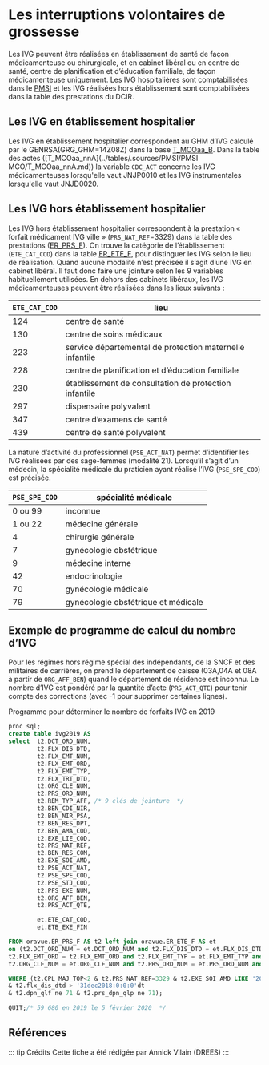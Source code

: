 # Les interruptions volontaires de grossesse
<!-- SPDX-License-Identifier: MPL-2.0 -->

Les IVG peuvent être réalisées en établissement de santé de façon médicamenteuse ou chirurgicale, et en cabinet libéral ou en centre de santé, centre de planification et d’éducation familiale, de façon médicamenteuse uniquement.
Les IVG hospitalières sont comptabilisées dans le [PMSI](../glossaire/pmsi.md) et les IVG réalisées hors établissement sont comptabilisées dans la table des prestations du DCIR.
## Les IVG en établissement hospitalier
Les IVG en établissement hospitalier correspondent au GHM d’IVG calculé par le GENRSA(GRG_GHM=14Z08Z) dans la base [T_MCOaa_B](../tables/PMSI/T_MCOaa_B.md). 
Dans la table des actes ([T_MCOaa_nnA](../tables/.sources/PMSI/PMSI MCO/T_MCOaa_nnA.md)) la variable `CDC_ACT` concerne les IVG médicamenteuses lorsqu'elle vaut JNJP0010 et les IVG instrumentales lorsqu'elle vaut JNJD0020.
## Les IVG hors établissement hospitalier
Les IVG hors établissement hospitalier correspondent à la prestation « forfait médicament IVG ville » (`PRS_NAT_REF`=3329) dans la table des prestations ([ER_PRS_F](../tables/.sources/DCIR/ER_PRS_F.md)).
On trouve la catégorie de l’établissement (`ETE_CAT_COD`) dans la table [ER_ETE_F](../tables/.sources/DCIR/ER_ETE_F.md), pour distinguer les IVG selon le lieu de réalisation. Quand aucune modalité n’est précisée il s’agit d’une IVG en cabinet libéral. Il faut donc faire une jointure selon les 9 variables habituellement utilisées.
En dehors des cabinets libéraux, les IVG médicamenteuses peuvent être réalisées dans les lieux suivants :

| `ETE_CAT_COD` | lieu |
| ---- | ------- | 
| 124 | centre de santé |		
| 130	| centre de soins médicaux |
| 223 | service départemental de protection maternelle infantile |
| 228	| centre de planification et d’éducation familiale |
| 230 |	établissement de consultation de protection infantile |
| 297 |	dispensaire polyvalent |
| 347 |			centre d’examens de santé |
| 439 |	centre de santé polyvalent|

La nature d’activité du professionnel (`PSE_ACT_NAT`) permet d’identifier les IVG réalisées par des sage-femmes (modalité 21).
Lorsqu’il s’agit d’un médecin, la spécialité médicale du praticien ayant réalisé l’IVG (`PSE_SPE_COD`) est précisée.

|`PSE_SPE_COD`|spécialité médicale|
| --- | ------- |
|0 ou 99 |		inconnue|
|1 ou 22|		médecine générale|
|4|			chirurgie générale|
|7|			gynécologie obstétrique|
|9|			médecine interne|
|42|			endocrinologie|
|70|			gynécologie médicale|
|79|			gynécologie obstétrique et médicale|


## Exemple de programme de calcul du nombre d’IVG
Pour les régimes hors régime spécial des indépendants, de la SNCF et des militaires de carrières, on prend le département de caisse (03A,04A et 08A à partir de `ORG_AFF_BEN`) quand le département de résidence est inconnu.
Le nombre d’IVG est pondéré par la quantité d’acte (`PRS_ACT_QTE`) pour tenir compte des corrections (avec -1 pour supprimer certaines lignes).


Programme pour déterminer le nombre de forfaits IVG en 2019
```sql
proc sql;
create table ivg2019 AS
select 	t2.DCT_ORD_NUM,
		t2.FLX_DIS_DTD,
		t2.FLX_EMT_NUM,
		t2.FLX_EMT_ORD,
		t2.FLX_EMT_TYP,
		t2.FLX_TRT_DTD,
		t2.ORG_CLE_NUM, 
		t2.PRS_ORD_NUM,
		t2.REM_TYP_AFF, /* 9 clés de jointure  */
		t2.BEN_CDI_NIR,
		t2.BEN_NIR_PSA,
		t2.BEN_RES_DPT,
		t2.BEN_AMA_COD,
		t2.EXE_LIE_COD,
		t2.PRS_NAT_REF,
		t2.BEN_RES_COM,
		t2.EXE_SOI_AMD,
		t2.PSE_ACT_NAT,
		t2.PSE_SPE_COD,
		t2.PSE_STJ_COD,
		t2.PFS_EXE_NUM,
		t2.ORG_AFF_BEN,
		t2.PRS_ACT_QTE,

		et.ETE_CAT_COD,
		et.ETB_EXE_FIN

FROM oravue.ER_PRS_F AS t2 left join oravue.ER_ETE_F AS et  
on (t2.DCT_ORD_NUM = et.DCT_ORD_NUM and t2.FLX_DIS_DTD = et.FLX_DIS_DTD and t2.FLX_EMT_NUM = et.FLX_EMT_NUM and
t2.FLX_EMT_ORD = t2.FLX_EMT_ORD and t2.FLX_EMT_TYP = et.FLX_EMT_TYP and t2.FLX_TRT_DTD = et.FLX_TRT_DTD and
t2.ORG_CLE_NUM = et.ORG_CLE_NUM and t2.PRS_ORD_NUM = et.PRS_ORD_NUM and t2.REM_TYP_AFF = et.REM_TYP_AFF)

WHERE (t2.CPL_MAJ_TOP<2 & t2.PRS_NAT_REF=3329 & t2.EXE_SOI_AMD LIKE '2019%'
& t2.flx_dis_dtd > '31dec2018:0:0:0'dt 
& t2.dpn_qlf ne 71 & t2.prs_dpn_qlp ne 71);

QUIT;/* 59 680 en 2019 le 5 février 2020  */
```
## Références

::: tip Crédits
Cette fiche a été rédigée par Annick Vilain (DREES)
:::
